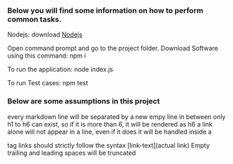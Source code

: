 
### Below you will find some information on how to perform common tasks.

 Nodejs: download  [Nodejs](https://nodejs.org/en/download/) 

 Open command prompt and go to the project folder. Download Software using this command: npm i

 To run the application: node index.js

 To run Test cases: npm test
 
 ### Below are some assumptions in this project
 
 every markdown line will be separated by a new empy line in between
 only h1 to h6 can exist, so if it is more than 6, it will be rendered as h6
 a link alone will not appear in a line, even if it does it will be handled inside a <p> tag
 links should strictly follow the syntax [link-text](actual link)
 Empty trailing and leading spaces will be truncated 